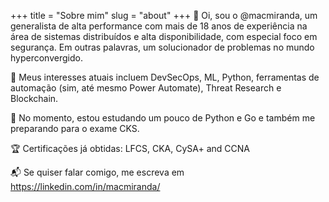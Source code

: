 +++
title = "Sobre mim"
slug = "about"
+++
👋 Oi, sou o @macmiranda, um generalista de alta performance com mais de 18 anos de experiência na área de sistemas distribuídos e alta disponibilidade, com especial foco em segurança. Em outras palavras, um 
solucionador de problemas no mundo hyperconvergido.

👀 Meus interesses atuais incluem DevSecOps, ML, Python, ferramentas de automação (sim, até mesmo Power Automate), Threat Research e Blockchain.

🌱 No momento, estou estudando um pouco de Python e Go e também me preparando para o exame CKS.

🏆 Certificações já obtidas: LFCS, CKA, CySA+ and CCNA

📬 Se quiser falar comigo, me escreva em https://linkedin.com/in/macmiranda/

<!---
macmiranda/macmiranda is a ✨ special ✨ repository because its `README.md` (this file) appears on your GitHub profile.
You can click the Preview link to take a look at your changes.
--->


